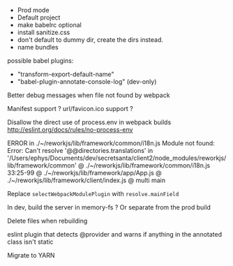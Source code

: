 - Prod mode
- Default project
- make babelrc optional
- install sanitize.css
- don't default to dummy dir, create the dirs instead.
- name bundles

possible babel plugins:
- "transform-export-default-name"
- "babel-plugin-annotate-console-log" (dev-only)

Better debug messages when file not found by webpack

Manifest support ?
url/favicon.ico support ?

Disallow the direct use of process.env in webpack builds
http://eslint.org/docs/rules/no-process-env

ERROR in ./~/reworkjs/lib/framework/common/i18n.js
Module not found: Error: Can't resolve '@@directories.translations' in '/Users/ephys/Documents/dev/secretsanta/client2/node_modules/reworkjs/lib/framework/common'
 @ ./~/reworkjs/lib/framework/common/i18n.js 33:25-99
 @ ./~/reworkjs/lib/framework/app/App.js
 @ ./~/reworkjs/lib/framework/client/index.js
 @ multi main

Replace `selectWebpackModulePlugin` with `resolve.mainField`

In dev, build the server in memory-fs ?
Or separate from the prod build

Delete files when rebuilding

eslint plugin that detects @provider and warns if anything in the annotated class isn't static

Migrate to YARN
